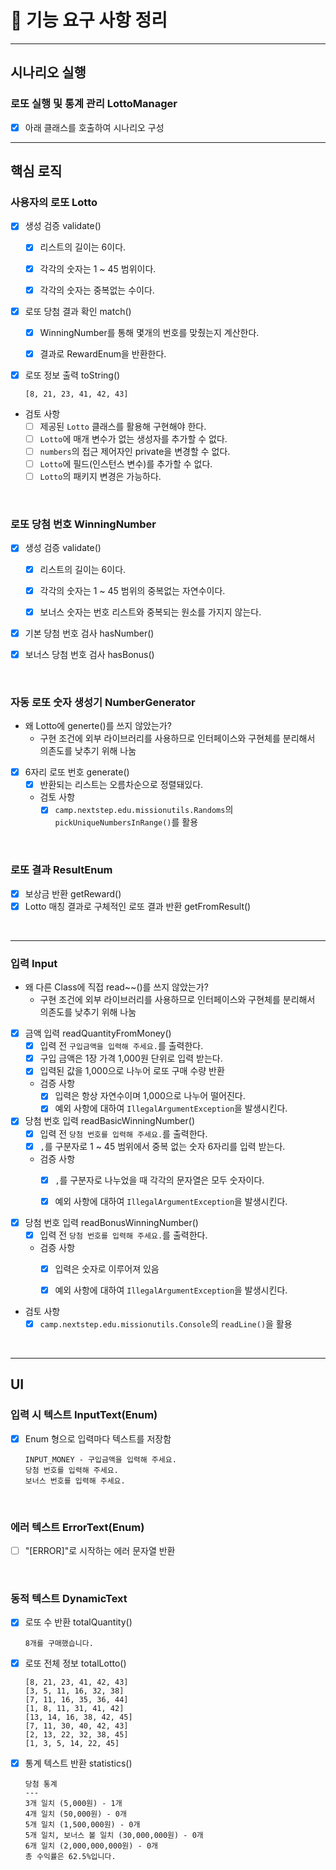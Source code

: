 # 🚀 기능 요구 사항 정리

<hr>

## 시나리오 실행

### 로또 실행 및 통계 관리 LottoManager

- [x] 아래 클래스를 호출하여 시나리오 구성
  <br/>

<hr>

## 핵심 로직

### 사용자의 로또 Lotto

- [x] 생성 검증 validate()
    - [x] 리스트의 길이는 6이다.
    - [x] 각각의 숫자는 1 ~ 45 범위이다.
    - [x] 각각의 숫자는 중복없는 수이다.


- [x] 로또 당첨 결과 확인 match()
    - [x] WinningNumber를 통해 몇개의 번호를 맞췄는지 계산한다.
    - [x] 결과로 RewardEnum을 반환한다.


- [x] 로또 정보 출력 toString()
    ```
    [8, 21, 23, 41, 42, 43]
    ```

- 검토 사항
    - [ ] 제공된 `Lotto` 클래스를 활용해 구현해야 한다.
    - [ ] `Lotto`에 매개 변수가 없는 생성자를 추가할 수 없다.
    - [ ] `numbers`의 접근 제어자인 private을 변경할 수 없다.
    - [ ] `Lotto`에 필드(인스턴스 변수)를 추가할 수 없다.
    - [ ] `Lotto`의 패키지 변경은 가능하다.

<br/>

### 로또 당첨 번호 WinningNumber

- [x] 생성 검증 validate()
    - [x] 리스트의 길이는 6이다.
    - [x] 각각의 숫자는 1 ~ 45 범위의 중복없는 자연수이다.
    - [x] 보너스 숫자는 번호 리스트와 중복되는 원소를 가지지 않는다.


- [x] 기본 당첨 번호 검사 hasNumber()


- [x] 보너스 당첨 번호 검사 hasBonus()

<br/>


### 자동 로또 숫자 생성기 NumberGenerator

- 왜 Lotto에 generte()를 쓰지 않았는가?
    - 구현 조건에 외부 라이브러리를 사용하므로 인터페이스와 구현체를 분리해서 의존도를 낮추기 위해 나눔


- [x] 6자리 로또 번호 generate()
    - [x] 반환되는 리스트는 오름차순으로 정렬돼있다.
    - 검토 사항
        - [x] `camp.nextstep.edu.missionutils.Randoms`의 `pickUniqueNumbersInRange()`를 활용

<br/>

### 로또 결과 ResultEnum

- [x] 보상금 반환 getReward()
- [x] Lotto 매칭 결과로 구체적인 로또 결과 반환 getFromResult()

<br/>


<hr>

### 입력 Input

- 왜 다른 Class에 직접 read~~()를 쓰지 않았는가?
    - 구현 조건에 외부 라이브러리를 사용하므로 인터페이스와 구현체를 분리해서 의존도를 낮추기 위해 나눔


- [x] 금액 입력 readQuantityFromMoney()
    - [x] 입력 전 `구입금액을 입력해 주세요.`를 출력한다.
    - [x] 구입 금액은 1장 가격 1,000원 단위로 입력 받는다.
    - [x] 입력된 값을 1,000으로 나누어 로또 구매 수량 반환
    - 검증 사항
        - [x] 입력은 항상 자연수이며 1,000으로 나누어 떨어진다.
        - [x] 예외 사항에 대하여 `IllegalArgumentException`을 발생시킨다.

- [x] 당첨 번호 입력 readBasicWinningNumber()
    - [x] 입력 전 `당첨 번호를 입력해 주세요.`를 출력한다.
    - [x] `,`를 구분자로 1 ~ 45 범위에서 중복 없는 숫자 6자리를 입력 받는다.
    - 검증 사항
        - [x] `,`를 구분자로 나누었을 때 각각의 문자열은 모두 숫자이다.
        - [x] 예외 사항에 대하여 `IllegalArgumentException`을 발생시킨다.


- [x] 당첨 번호 입력 readBonusWinningNumber()
    - [x] 입력 전 `당첨 번호를 입력해 주세요.`를 출력한다.
    - 검증 사항
        - [x] 입력은 숫자로 이루어져 있음
        - [x] 예외 사항에 대하여 `IllegalArgumentException`을 발생시킨다.


- 검토 사항
    - [x] `camp.nextstep.edu.missionutils.Console`의 `readLine()`을 활용

<br/>

<hr>

## UI

### 입력 시 텍스트 InputText(Enum)

- [x] Enum 형으로 입력마다 텍스트를 저장함
    ```
    INPUT_MONEY - 구입금액을 입력해 주세요.
    당첨 번호를 입력해 주세요.
    보너스 번호를 입력해 주세요.
    ```

<br/>

### 에러 텍스트 ErrorText(Enum)

- [ ] "[ERROR]"로 시작하는 에러 문자열 반환

<br/>

### 동적 텍스트 DynamicText

- [x] 로또 수 반환 totalQuantity()
    ```
    8개를 구매했습니다.
    ```
- [x] 로또 전체 정보 totalLotto()
    ```
    [8, 21, 23, 41, 42, 43]
    [3, 5, 11, 16, 32, 38]
    [7, 11, 16, 35, 36, 44]
    [1, 8, 11, 31, 41, 42]
    [13, 14, 16, 38, 42, 45]
    [7, 11, 30, 40, 42, 43]
    [2, 13, 22, 32, 38, 45]
    [1, 3, 5, 14, 22, 45]  
    ```

- [x] 통계 텍스트 반환 statistics()

    ```
    당첨 통계
    ---
    3개 일치 (5,000원) - 1개
    4개 일치 (50,000원) - 0개
    5개 일치 (1,500,000원) - 0개
    5개 일치, 보너스 볼 일치 (30,000,000원) - 0개
    6개 일치 (2,000,000,000원) - 0개
    총 수익률은 62.5%입니다.
    ```

<br/>

    